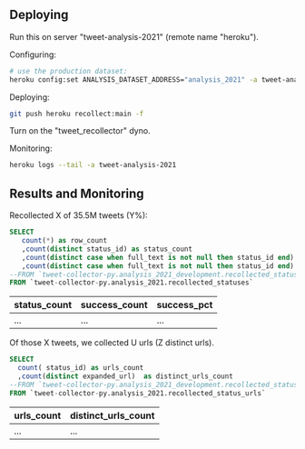 
## Deploying

Run this on server "tweet-analysis-2021" (remote name "heroku").

Configuring:

```sh
# use the production dataset:
heroku config:set ANALYSIS_DATASET_ADDRESS="analysis_2021" -a tweet-analysis-2021
```

Deploying:

```sh
git push heroku recollect:main -f
```

Turn on the "tweet_recollector" dyno.

Monitoring:

```sh
heroku logs --tail -a tweet-analysis-2021
```

## Results and Monitoring

Recollected X of 35.5M tweets (Y%):

```sql
SELECT
   count(*) as row_count
   ,count(distinct status_id) as status_count
   ,count(distinct case when full_text is not null then status_id end) as success_count
   ,count(distinct case when full_text is not null then status_id end) / count(distinct status_id) as success_pct
--FROM `tweet-collector-py.analysis_2021_development.recollected_statuses`
FROM `tweet-collector-py.analysis_2021.recollected_statuses`
```

status_count	| success_count	| success_pct
--- | --- | ---
...	| ... | ...

Of those X tweets, we collected U urls (Z distinct urls).

```sql
SELECT
  count( status_id) as urls_count
  ,count(distinct expanded_url)  as distinct_urls_count
--FROM `tweet-collector-py.analysis_2021_development.recollected_status_urls`
FROM `tweet-collector-py.analysis_2021.recollected_status_urls`
```


urls_count	| distinct_urls_count
--- | ---
...	| ...
